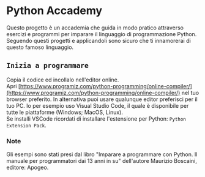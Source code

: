 # Python Accademy

Questo progetto è un accademia che guida in modo pratico attraverso esercizi e programmi per imparare il linguaggio di programmazione Python.\
Seguendo questi progetti e applicandoli sono sicuro che ti innamorerai di questo famoso linguaggio.

## `Inizia a programmare`

Copia il codice ed incollalo nell'editor online.\
Apri [https://www.programiz.com/python-programming/online-compiler/](https://www.programiz.com/python-programming/online-compiler/) nel tuo browser preferito.
In alternativa puoi usare qualunque editor preferisci per il tuo PC. Io per esempio uso Visual Studio Code, il quale è disponibile per tutte le piattaforme (Windows; MacOS, Linux).\
Se installi VSCode ricordati di installare l'estensione per Python: `Python Extension Pack`.

### Note

Gli esempi sono stati presi dal libro "Imparare a programmare con Python. Il manuale per programmatori dai 13 anni in su" dell'autore Maurizio Boscaini, editore: Apogeo.